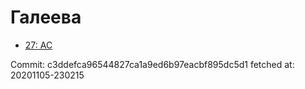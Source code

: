 # Галеева
- [27: AC](27.md)

Commit: c3ddefca96544827ca1a9ed6b97eacbf895dc5d1
 fetched at: 20201105-230215
